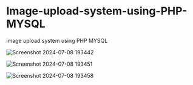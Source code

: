 # Image-upload-system-using-PHP-MYSQL
image upload system using PHP MYSQL

![Screenshot 2024-07-08 193442](https://github.com/Asadullah-nadeem/Image-upload-system-using-PHP-MYSQL/assets/88024587/59d142e1-e075-4f97-bda8-263bea4b51a3)

![Screenshot 2024-07-08 193451](https://github.com/Asadullah-nadeem/Image-upload-system-using-PHP-MYSQL/assets/88024587/9523a40a-2495-46d5-a0b2-448226e6526a)

![Screenshot 2024-07-08 193458](https://github.com/Asadullah-nadeem/Image-upload-system-using-PHP-MYSQL/assets/88024587/70c226d5-eb00-4e95-9a46-5c7004cd256c)
